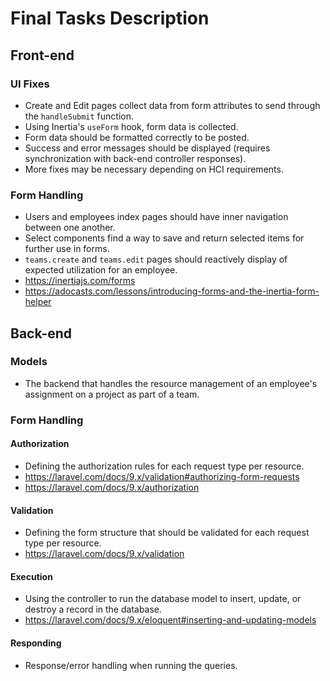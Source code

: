 # Final Tasks Description

## Front-end

### UI Fixes

- Create and Edit pages collect data from form attributes to send through the `handleSubmit` function.
- Using Inertia's `useForm` hook, form data is collected.
- Form data should be formatted correctly to be posted.
- Success and error messages should be displayed (requires synchronization with back-end controller responses).
- More fixes may be necessary depending on HCI requirements.

### Form Handling

- Users and employees index pages should have inner navigation between one another.
- Select components find a way to save and return selected items for further use in forms.
- `teams.create` and `teams.edit` pages should reactively display of expected utilization for an employee.
- <https://inertiajs.com/forms>
- <https://adocasts.com/lessons/introducing-forms-and-the-inertia-form-helper>

## Back-end 

### Models

- The backend that handles the resource management of an employee's assignment on a project as part of a team.

### Form Handling

#### Authorization

- Defining the authorization rules for each request type per resource.
- <https://laravel.com/docs/9.x/validation#authorizing-form-requests>
- <https://laravel.com/docs/9.x/authorization>

#### Validation

- Defining the form structure that should be validated for each request type per resource. 
- <https://laravel.com/docs/9.x/validation>

#### Execution

- Using the controller to run the database model to insert, update, or destroy a record in the database.
- <https://laravel.com/docs/9.x/eloquent#inserting-and-updating-models>

#### Responding

- Response/error handling when running the queries.
